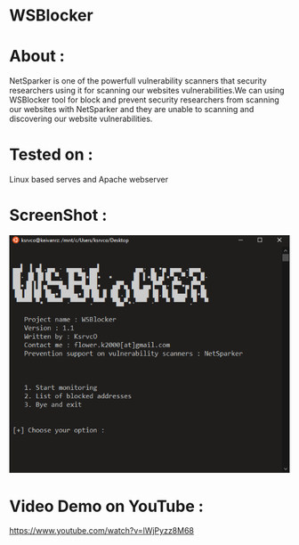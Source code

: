 # WSBlocker

# About :
NetSparker is one of the  powerfull vulnerability scanners that security researchers using it for scanning our websites vulnerabilities.We can using WSBlocker tool for block and prevent security researchers from scanning our websites with NetSparker and they are unable to scanning and discovering our website vulnerabilities.

# Tested on :
Linux based serves and Apache webserver

# ScreenShot :
![ScreenShot](https://raw.githubusercontent.com/ksrvco/WSBlocker/main/WSBlocker-v1.1/wsblocker-screenshot.PNG)


# Video Demo on YouTube :
https://www.youtube.com/watch?v=lWjPyzz8M68

